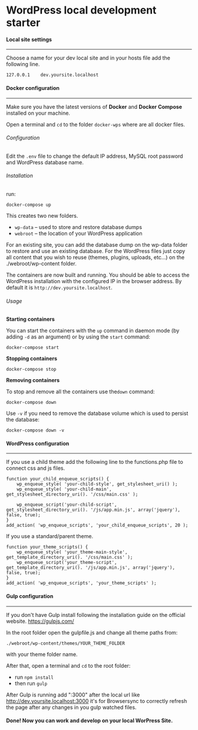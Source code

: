 # WordPress local development starter

####  Local site settings
------------
Choose a name for your dev local site and in your hosts file add the following line.

    127.0.0.1    dev.yoursite.localhost

####  Docker configuration
------------
Make sure you have the latest versions of **Docker** and **Docker Compose** installed on your machine.

Open a terminal and `cd` to the folder `docker-wps` where are all docker files.

###### Configuration

Edit the `.env` file to change the default IP address, MySQL root password and WordPress database name.

###### Installation
 run:
```
docker-compose up
```
This creates two new folders.
* `wp-data` – used to store and restore database dumps
* `webroot` – the location of your WordPress application

For an existing site, you can add the database dump on the wp-data folder to restore and use an existing database. For the WordPress files just copy all content that you wish to reuse (themes, plugins, uploads, etc...) on the ./webroot/wp-content folder.

The containers are now built and running. You should be able to access the WordPress installation with the configured IP in the browser address. By default it is `http://dev.yoursite.localhost`.

###### Usage

**Starting containers**

You can start the containers with the `up` command in daemon mode (by adding `-d` as an argument) or by using the `start` command:
```
docker-compose start
```

**Stopping containers**

```
docker-compose stop
```

**Removing containers**

To stop and remove all the containers use the`down` command:

```
docker-compose down
```
Use `-v` if you need to remove the database volume which is used to persist the database:
```
docker-compose down -v
```

####  WordPress configuration
------------
If you use a child theme add the following line to the functions.php file to connect css and js files.

```
function your_child_enqueue_scripts() {
	wp_enqueue_style( 'your-child-style', get_stylesheet_uri() );
    wp_enqueue_style( 'your-child-main', get_stylesheet_directory_uri(). '/css/main.css' );

    wp_enqueue_script('your-child-script', get_stylesheet_directory_uri(). '/js/app.min.js', array('jquery'), false, true);
}
add_action( 'wp_enqueue_scripts', 'your_child_enqueue_scripts', 20 );
```

If you use a standard/parent theme.

```
function your_theme_scripts() {
    wp_enqueue_style( 'your_theme-main-style', get_template_directory_uri(). '/css/main.css' );
    wp_enqueue_script('your_theme-script', get_template_directory_uri(). '/js/app.min.js', array('jquery'), false, true);    
}
add_action( 'wp_enqueue_scripts', 'your_theme_scripts' );
```

####  Gulp configuration
------------
If you don't have Gulp install following the installation guide on the official website.
https://gulpjs.com/

In the root folder open the gulpfile.js and change all theme paths from:
```
./webroot/wp-content/themes/YOUR_THEME_FOLDER
```
with your theme folder name.

After that, open a terminal and `cd` to the root folder:
- run `npm install`
- then run `gulp`

After Gulp is running add ":3000" after the local url like http://dev.yoursite.localhost:3000 it's for Browsersync to correctly refresh the page after any changes in you gulp watched files.

####  Done! Now you can work and develop on your local WorPress Site.
